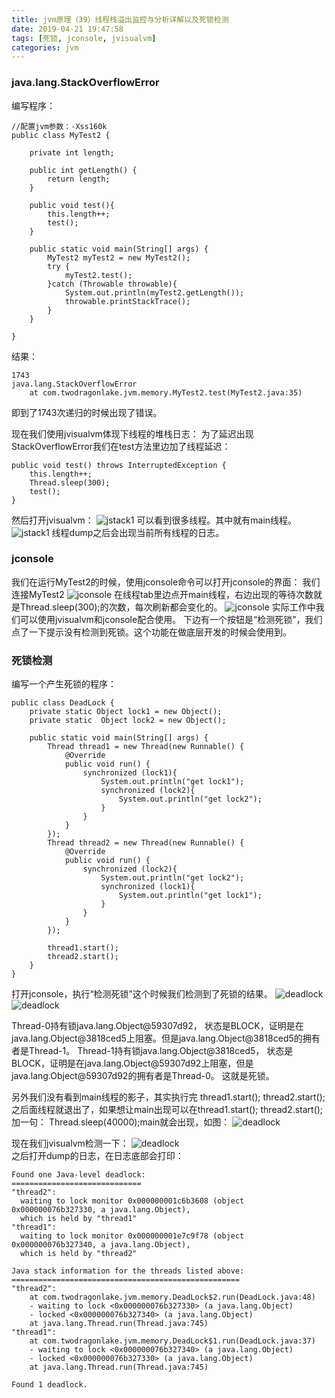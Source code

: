 ```yaml
---
title: jvm原理（39）线程栈溢出监控与分析详解以及死锁检测
date: 2019-04-21 19:47:58
tags: [死锁, jconsole, jvisualvm]
categories: jvm
---
```


### java.lang.StackOverflowError

编写程序：
```
//配置jvm参数：-Xss160k
public class MyTest2 {

    private int length;

    public int getLength() {
        return length;
    }

    public void test(){
        this.length++;
        test();
    }

    public static void main(String[] args) {
        MyTest2 myTest2 = new MyTest2();
        try {
            myTest2.test();
        }catch (Throwable throwable){
            System.out.println(myTest2.getLength());
            throwable.printStackTrace();
        }
    }

}

```
结果：
```
1743
java.lang.StackOverflowError
	at com.twodragonlake.jvm.memory.MyTest2.test(MyTest2.java:35)
```
即到了1743次递归的时候出现了错误。

现在我们使用jvisualvm体现下线程的堆栈日志：
为了延迟出现StackOverflowError我们在test方法里边加了线程延迟：
```
public void test() throws InterruptedException {
    this.length++;
    Thread.sleep(300);
    test();
}
```
然后打开jvisualvm：
![jstack1](jstack1.png)
可以看到很多线程。其中就有main线程。
![jstack1](jstack2.png)
线程dump之后会出现当前所有线程的日志。

### jconsole
我们在运行MyTest2的时候，使用jconsole命令可以打开jconsole的界面：
我们连接MyTest2
![jconsole](jconsole1.png)
在线程tab里边点开main线程，右边出现的等待次数就是Thread.sleep(300);的次数，每次刷新都会变化的。
![jconsole](jconsole2.png)
实际工作中我们可以使用jvisualvm和jconsole配合使用。
下边有一个按钮是“检测死锁”，我们点了一下提示没有检测到死锁。这个功能在做底层开发的时候会使用到。

### 死锁检测
编写一个产生死锁的程序：
```
public class DeadLock {
    private static Object lock1 = new Object();
    private static  Object lock2 = new Object();

    public static void main(String[] args) {
        Thread thread1 = new Thread(new Runnable() {
            @Override
            public void run() {
                synchronized (lock1){
                    System.out.println("get lock1");
                    synchronized (lock2){
                        System.out.println("get lock2");
                    }
                }
            }
        });
        Thread thread2 = new Thread(new Runnable() {
            @Override
            public void run() {
                synchronized (lock2){
                    System.out.println("get lock2");
                    synchronized (lock1){
                        System.out.println("get lock1");
                    }
                }
            }
        });

        thread1.start();
        thread2.start();
    }
}
```
打开jconsole，执行“检测死锁”这个时候我们检测到了死锁的结果。
![deadlock](deadlock1.png)
![deadlock](deadlock2.png)

Thread-0持有锁java.lang.Object@59307d92， 状态是BLOCK，证明是在java.lang.Object@3818ced5上阻塞。但是java.lang.Object@3818ced5的拥有者是Thread-1。
Thread-1持有锁java.lang.Object@3818ced5， 状态是BLOCK，证明是在java.lang.Object@59307d92上阻塞，但是java.lang.Object@59307d92的拥有者是Thread-0。
这就是死锁。

另外我们没有看到main线程的影子，其实执行完 thread1.start(); thread2.start();之后面线程就退出了，如果想让main出现可以在thread1.start(); thread2.start();加一句：
 Thread.sleep(40000);main就会出现，如图：
![deadlock](deadlock3.png)  

现在我们jvisualvm检测一下：
![deadlock](deadlock4.png)  
之后打开dump的日志，在日志底部会打印：
```
Found one Java-level deadlock:
=============================
"thread2":
  waiting to lock monitor 0x000000001c6b3608 (object 0x000000076b327330, a java.lang.Object),
  which is held by "thread1"
"thread1":
  waiting to lock monitor 0x000000001e7c9f78 (object 0x000000076b327340, a java.lang.Object),
  which is held by "thread2"

Java stack information for the threads listed above:
===================================================
"thread2":
	at com.twodragonlake.jvm.memory.DeadLock$2.run(DeadLock.java:48)
	- waiting to lock <0x000000076b327330> (a java.lang.Object)
	- locked <0x000000076b327340> (a java.lang.Object)
	at java.lang.Thread.run(Thread.java:745)
"thread1":
	at com.twodragonlake.jvm.memory.DeadLock$1.run(DeadLock.java:37)
	- waiting to lock <0x000000076b327340> (a java.lang.Object)
	- locked <0x000000076b327330> (a java.lang.Object)
	at java.lang.Thread.run(Thread.java:745)

Found 1 deadlock.
```
